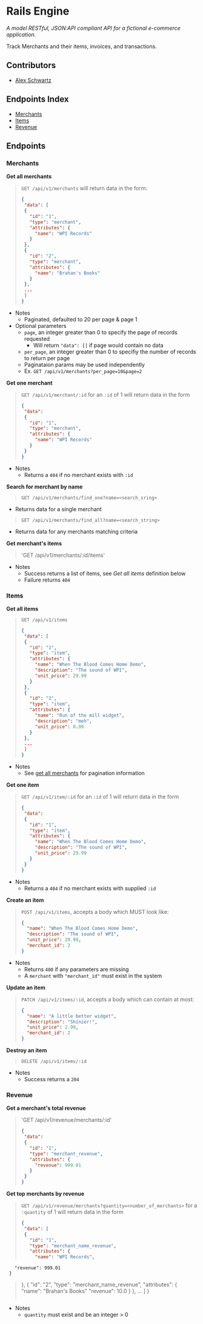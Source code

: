 # Rails Engine
_A model RESTful, JSON:API compliant API for a fictional e-commerce application._

Track Merchants and their items, invoices, and transactions.

## Contributors
  - [Alex Schwartz](https://www.linkedin.com/in/alex-s-77659758/)

## Endpoints Index
  - [Merchants](#merchants)
  - [Items](#items)
  - [Revenue](#revenue)

## Endpoints
### Merchants
**Get all merchants**
> `GET /api/v1/merchants` will return data in the form:
>```json
>{
>  "data": [
>  {
>    "id": "1",
>    "type": "merchant",
>    "attributes": {
>      "name": "WPI Records"
>    }
>  },
>  {
>    "id": "2",
>    "type": "merchant",
>    "attributes": {
>      "name": "Brahan's Books"
>    }
>  },
>  ...
>  ]
>}
>```

  - Notes
    - Paginated, defaulted to 20 per page & page 1
  - Optional parameters
    - `page`, an integer greater than 0 to specify the page of records requested
      - Will return `"data": []` if page would contain no data
    - `per_page`, an integer greater than 0 to specifiy the number of records to return per page
    - Paginataion params may be used independently
    - Ex. `GET /api/v1/merchants?per_page=10&page=2`


**Get one merchant**
> `GET /api/v1/merchant/:id` for an `:id` of 1 will return data in the form
>```json
>{
>  "data":
>  {
>    "id": "1",
>    "type": "merchant",
>    "attributes": {
>      "name": "WPI Records"
>    }
>  }
>}
>```

  - Notes
    - Returns a `404` if no merchant exists with `:id`


**Search for merchant by name**
> `GET /api/v1/merchants/find_one?name=<search_sring>`
  - Returns data for a single merchant

> `GET /api/v1/merchants/find_all?name=<search_string>`
  - Returns data for any merchants matching criteria

**Get merchant's items**
> 'GET /api/v1/merchants/:id/items'
  - Notes
    - Success returns a list of items, see _Get all items_ definition below
    - Failure returns `404`

### Items
**Get all items**
> `GET /api/v1/items`
>```json
>{
>  "data": [
>  {
>    "id": "1",
>    "type": "item",
>    "attributes": {
>      "name": "When The Blood Comes Home Demo",
>      "description": "The sound of WPI",
>      "unit_price": 29.99
>    }
>  },
>  {
>    "id": "2",
>    "type": "item",
>    "attributes": {
>      "name": "Run of the mill widget",
>      "description": "meh",
>      "unit_price": 0.99
>    }
>  },
>  ...
>  ]
>}
>```

  - Notes
    - See [get all merchants](#get_all_merchants) for pagination information

**Get one item**
> `GET /api/v1/item/:id` for an `:id` of 1 will return data in the form
>```json
>{
>  "data":
>  {
>    "id": "1",
>    "type": "item",
>    "attributes": {
>      "name": "When The Blood Comes Home Demo",
>      "description": "The sound of WPI",
>      "unit_price": 29.99
>    }
>  }
>}
>```

  - Notes
    - Returns a `404` if no merchant exists with supplied `:id`

**Create an item**
> `POST /api/v1/items`, accepts a body which MUST look like:
>```json
>{
>   "name": "When The Blood Comes Home Demo",
>   "description": "The sound of WPI",
>   "unit_price": 29.99,
>   "merchant_id": 2
>}
>```

  - Notes
    - Returns `400` if any parameters are missing
    - A `merchant` with `"merchant_id"` must exist in the system

**Update an item**
> `PATCH /api/v1/items/:id`, accepts a body which can contain at most:
>```json
>{
>   "name": "A little better widget",
>   "description": "Shinier!",
>   "unit_price": 2.99,
>   "merchant_id": 2
>}
>```


**Destroy an item**
> `DELETE /api/v1/items/:id`

  - Notes
    - Success returns a `204`

### Revenue
**Get a merchant's total revenue**
> 'GET /api/v1/revenue/merchants/:id'
>```json
>{
>  "data":
>  {
>    "id": "1",
>    "type": "merchant_revenue",
>    "attributes": {
>      "revenue": 999.01
>    }
>  }
>}
>```

**Get <x> top merchants by revenue**
> `GET /api/v1/revenue/merchants?quantity=<number_of_merchants>` for a `:quantity` of 1 will return data in the form
>```json
>{
>  "data": [
>  {
>    "id": "1",
>    "type": "merchant_name_revenue",
>    "attributes": {
>      "name": "WPI Records",
       "revenue": 999.01
     }
>  },
>  {
>    "id": "2",
>    "type": "merchant_name_revenue",
>    "attributes": {
>      "name": "Brahan's Books"
       "revenue": 10.0
>     }
>   },
>    ...
>  ]
>}
>```
  - Notes
    - `quantity` must exist and be an integer > 0
